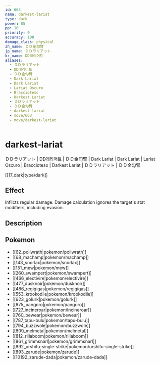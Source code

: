 ```yaml
---
id: 663
name: darkest-lariat
type: dark
power: 85
pp: 10
priority: 0
accuracy: 100
damage_class: physical
zh_name: ＤＤ金勾臂
jp_name: ＤＤラリアット
kr_name: DD래리어트
aliases:
  - ＤＤラリアット
  - DD래리어트
  - ＤＤ金勾臂
  - Dark Lariat
  - Dark Lariat
  - Lariat Oscuro
  - Braccioteso
  - Darkest Lariat
  - ＤＤラリアット
  - ＤＤ金勾臂
  - darkest-lariat
  - move/663
  - move/darkest-lariat
---
```

# darkest-lariat
    
ＤＤラリアット | DD래리어트 | ＤＤ金勾臂 | Dark Lariat | Dark Lariat | Lariat Oscuro | Braccioteso | Darkest Lariat | ＤＤラリアット | ＤＤ金勾臂

[[17_dark|type/dark]]

## Effect

Inflicts regular damage.  Damage calculation ignores the target's stat modifiers, including evasion.

## Description



## Pokemon

- [[62_poliwrath|pokemon/poliwrath]]
- [[68_machamp|pokemon/machamp]]
- [[143_snorlax|pokemon/snorlax]]
- [[151_mew|pokemon/mew]]
- [[260_swampert|pokemon/swampert]]
- [[466_electivire|pokemon/electivire]]
- [[477_dusknoir|pokemon/dusknoir]]
- [[486_regigigas|pokemon/regigigas]]
- [[553_krookodile|pokemon/krookodile]]
- [[623_golurk|pokemon/golurk]]
- [[675_pangoro|pokemon/pangoro]]
- [[727_incineroar|pokemon/incineroar]]
- [[760_bewear|pokemon/bewear]]
- [[787_tapu-bulu|pokemon/tapu-bulu]]
- [[794_buzzwole|pokemon/buzzwole]]
- [[809_melmetal|pokemon/melmetal]]
- [[812_rillaboom|pokemon/rillaboom]]
- [[861_grimmsnarl|pokemon/grimmsnarl]]
- [[892_urshifu-single-strike|pokemon/urshifu-single-strike]]
- [[893_zarude|pokemon/zarude]]
- [[10192_zarude-dada|pokemon/zarude-dada]]

